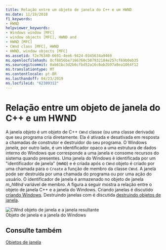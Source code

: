 ```yaml
---
title: Relação entre um objeto de janela do C++ e um HWND
ms.date: 11/19/2018
f1_keywords:
- HWND
helpviewer_keywords:
- Windows window [MFC]
- window objects [MFC], HWND and
- HWND [MFC]
- CWnd class [MFC], HWND
- HWND, window objects [MFC]
ms.assetid: f2e76340-6691-4ee6-9424-0345634a9469
ms.openlocfilehash: 8cf8856be7166768c507932184e257cf69b0eb35
ms.sourcegitcommit: 0ab61bc3d2b6cfbd52a16c6ab2b97a8ea1864f12
ms.translationtype: MT
ms.contentlocale: pt-BR
ms.lasthandoff: 04/23/2019
ms.locfileid: "62309312"
---
```

# <a name="relationship-between-a-c-window-object-and-an-hwnd"></a>Relação entre um objeto de janela do C++ e um HWND

A janela *objeto* é um objeto de C++ `CWnd` classe (ou uma classe derivada) que seu programa cria diretamente. Ela é ativada e desativada em resposta a chamadas de construtor e destruidor do seu programa. O Windows *janela*, por outro lado, é um identificador opaco a uma estrutura de dados interno do Windows que corresponde a uma janela e consome recursos do sistema quando presentes. Uma janela do Windows é identificada por um "identificador de janela" (`HWND`) e é criada após o `CWnd` objeto é criado por uma chamada para o `Create` a função de membro da classe `CWnd`. A janela pode ser destruída por uma chamada do programa ou por uma ação do usuário. O identificador de janela é armazenado no objeto de janela *m_hWnd* variável de membro. A figura a seguir mostra a relação entre o objeto de janela C++ e a janela do Windows. Criando janelas é discutido [criando Windows](../mfc/creating-windows.md). Destruindo janelas com é discutida [destruindo objetos de janela](../mfc/destroying-window-objects.md).

![CWnd objeto de janela e a janela resultante](../mfc/media/vc37fj1.gif "CWnd objeto de janela e a janela resultante") <br/>
Objeto de janela e a janela do Windows

## <a name="see-also"></a>Consulte também

[Objetos de janela](../mfc/window-objects.md)
